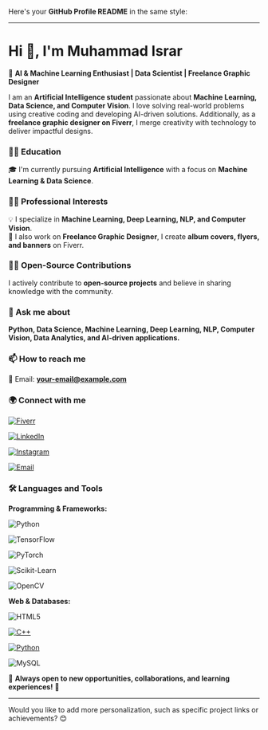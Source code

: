 Here's your **GitHub Profile README** in the same style:  

---

# Hi 👋, I'm Muhammad Israr  

🚀 **AI & Machine Learning Enthusiast | Data Scientist | Freelance Graphic Designer**  

I am an **Artificial Intelligence student** passionate about **Machine Learning, Data Science, and Computer Vision**. I love solving real-world problems using creative coding and developing AI-driven solutions. Additionally, as a **freelance graphic designer on Fiverr**, I merge creativity with technology to deliver impactful designs.  

### 👨‍🎓 Education  
🎓 I'm currently pursuing **Artificial Intelligence** with a focus on **Machine Learning & Data Science**.  

### 👨‍💻 Professional Interests  
💡 I specialize in **Machine Learning, Deep Learning, NLP, and Computer Vision**.  
🎨 I also work on **Freelance Graphic Designer**, I create **album covers, flyers, and banners** on Fiverr.  

### 👨‍🏫 Open-Source Contributions  
I actively contribute to **open-source projects** and believe in sharing knowledge with the community.  

### 💬 Ask me about  
**Python, Data Science, Machine Learning, Deep Learning, NLP, Computer Vision, Data Analytics, and AI-driven applications.**  

### 📫 How to reach me  
📧 Email: **your-email@example.com**  

### 🌍 Connect with me  

[![Fiverr](https://img.shields.io/badge/Fiverr-1DBF73?style=for-the-badge&logo=fiverr&logoColor=white)](https://www.fiverr.com/) 

[![LinkedIn](https://img.shields.io/badge/LinkedIn-0077B5?style=for-the-badge&logo=linkedin&logoColor=white)](https://www.linkedin.com/) 

[![Instagram](https://img.shields.io/badge/Instagram-E4405F?style=for-the-badge&logo=instagram&logoColor=white)](https://www.instagram.com/) 

[![Email](https://img.shields.io/badge/Email-D14836?style=for-the-badge&logo=gmail&logoColor=white)](mailto:your-email@example.com)

### 🛠️ Languages and Tools  
**Programming & Frameworks:**  

![Python](https://img.shields.io/badge/Python-3776AB?style=for-the-badge&logo=python&logoColor=white)  

![TensorFlow](https://img.shields.io/badge/TensorFlow-FF6F00?style=for-the-badge&logo=tensorflow&logoColor=white)  

![PyTorch](https://img.shields.io/badge/PyTorch-EE4C2C?style=for-the-badge&logo=pytorch&logoColor=white)  

![Scikit-Learn](https://img.shields.io/badge/Scikit--Learn-F7931E?style=for-the-badge&logo=scikit-learn&logoColor=white)  

![OpenCV](https://img.shields.io/badge/OpenCV-5C3EE8?style=for-the-badge&logo=opencv&logoColor=white)  

**Web & Databases:**  

![HTML5](https://img.shields.io/badge/HTML5-E34F26?style=for-the-badge&logo=html5&logoColor=white)  

[![C++](https://img.shields.io/badge/C%2B%2B-00599C?style=for-the-badge&logo=c%2B%2B&logoColor=white)](https://isocpp.org/)

[![Python](https://img.shields.io/badge/Python-3776AB?style=for-the-badge&logo=python&logoColor=white)](https://www.python.org/)

![MySQL](https://img.shields.io/badge/MySQL-4479A1?style=for-the-badge&logo=mysql&logoColor=white)  

📌 **Always open to new opportunities, collaborations, and learning experiences!** 🚀  

---

Would you like to add more personalization, such as specific project links or achievements? 😊
